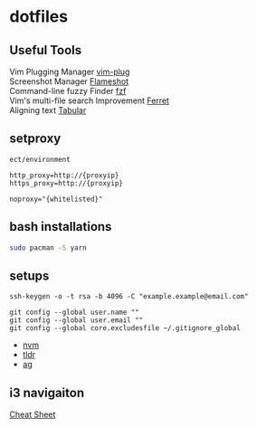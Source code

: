 # dotfiles

## Useful Tools

Vim Plugging Manager [vim-plug](https://github.com/junegunn/vim-plug)  
Screenshot Manager [Flameshot](https://github.com/lupoDharkael/flameshot)  
Command-line fuzzy Finder [fzf](https://github.com/junegunn/fzf)  
Vim's multi-file search Improvement [Ferret](https://github.com/wincent/ferret)  
Aligning text [Tabular](http://vimcasts.org/episodes/aligning-text-with-tabular-vim/)  

## setproxy

`ect/environment`  
```
http_proxy=http://{proxyip}
https_proxy=http://{proxyip}

noproxy="{whitelisted}"
```

## bash installations
``` bash
sudo pacman -S yarn
```

## setups
```
ssh-keygen -o -t rsa -b 4096 -C "example.example@email.com"

git config --global user.name ""
git config --global user.email ""
git config --global core.excludesfile ~/.gitignore_global
```

* [nvm](https://github.com/creationix/nvm)
* [tldr](https://github.com/tldr-pages/tldr)
* [ag](https://github.com/ggreer/the_silver_searcher)
  
## i3 navigaiton

[Cheat Sheet](https://i3wm.org/docs/refcard.html)


